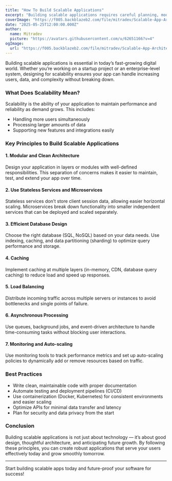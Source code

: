 ```yaml
---
title: "How To Build Scalable Applications"
excerpt: "Building scalable applications requires careful planning, modular architecture, and the right technology choices. Learn key principles and best practices to design apps that grow smoothly with your users and data."
coverImage: "https://f005.backblazeb2.com/file/mitradev/Scalable-App-Architecture-Concept.jpeg"
date: "2025-05-25T12:00:00.000Z"
author:
  name: Mitradev
  picture: "https://avatars.githubusercontent.com/u/62651166?v=4"
ogImage:
  url: "https://f005.backblazeb2.com/file/mitradev/Scalable-App-Architecture-Concept.jpeg"
---
```


Building scalable applications is essential in today’s fast-growing digital world. Whether you’re working on a startup project or an enterprise-level system, designing for scalability ensures your app can handle increasing users, data, and complexity without breaking down.

### What Does Scalability Mean?

Scalability is the ability of your application to maintain performance and reliability as demand grows. This includes:

- Handling more users simultaneously  
- Processing larger amounts of data  
- Supporting new features and integrations easily  

### Key Principles to Build Scalable Applications

#### 1. Modular and Clean Architecture  
Design your application in layers or modules with well-defined responsibilities. This separation of concerns makes it easier to maintain, test, and extend your app over time.

#### 2. Use Stateless Services and Microservices  
Stateless services don’t store client session data, allowing easier horizontal scaling. Microservices break down functionality into smaller independent services that can be deployed and scaled separately.

#### 3. Efficient Database Design  
Choose the right database (SQL, NoSQL) based on your data needs. Use indexing, caching, and data partitioning (sharding) to optimize query performance and storage.

#### 4. Caching  
Implement caching at multiple layers (in-memory, CDN, database query caching) to reduce load and speed up responses.

#### 5. Load Balancing  
Distribute incoming traffic across multiple servers or instances to avoid bottlenecks and single points of failure.

#### 6. Asynchronous Processing  
Use queues, background jobs, and event-driven architecture to handle time-consuming tasks without blocking user interactions.

#### 7. Monitoring and Auto-scaling  
Use monitoring tools to track performance metrics and set up auto-scaling policies to dynamically add or remove resources based on traffic.

### Best Practices

- Write clean, maintainable code with proper documentation  
- Automate testing and deployment pipelines (CI/CD)  
- Use containerization (Docker, Kubernetes) for consistent environments and easier scaling  
- Optimize APIs for minimal data transfer and latency  
- Plan for security and data privacy from the start  

### Conclusion

Building scalable applications is not just about technology — it’s about good design, thoughtful architecture, and anticipating future growth. By following these principles, you can create robust applications that serve your users effectively today and grow smoothly tomorrow.

---

Start building scalable apps today and future-proof your software for success!

